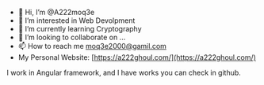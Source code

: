 - 👋 Hi, I’m @A222moq3e
- 👀 I’m interested in Web Devolpment
- 🌱 I’m currently learning Cryptography
- 💞️ I’m looking to collaborate on ...
- 📫 How to reach me moq3e2000@gamil.com
- My Personal Website: [https://a222ghoul.com/](https://a222ghoul.com/)

I work in Angular framework, and I have works you can check in github.

